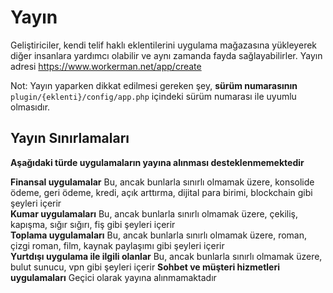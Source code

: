 # Yayın

Geliştiriciler, kendi telif haklı eklentilerini uygulama mağazasına yükleyerek diğer insanlara yardımcı olabilir ve aynı zamanda fayda sağlayabilirler.
Yayın adresi https://www.workerman.net/app/create

Not: Yayın yaparken dikkat edilmesi gereken şey, **sürüm numarasının** `plugin/{eklenti}/config/app.php` içindeki sürüm numarası ile uyumlu olmasıdır.

## Yayın Sınırlamaları
**Aşağıdaki türde uygulamaların yayına alınması desteklenmemektedir**

**Finansal uygulamalar** Bu, ancak bunlarla sınırlı olmamak üzere, konsolide ödeme, geri ödeme, kredi, açık arttırma, dijital para birimi, blockchain gibi şeyleri içerir  
**Kumar uygulamaları** Bu, ancak bunlarla sınırlı olmamak üzere, çekiliş, kapışma, sığır sığırı, fiş gibi şeyleri içerir  
**Toplama uygulamaları** Bu, ancak bunlarla sınırlı olmamak üzere, roman, çizgi roman, film, kaynak paylaşımı gibi şeyleri içerir  
**Yurtdışı uygulama ile ilgili olanlar** Bu, ancak bunlarla sınırlı olmamak üzere, bulut sunucu, vpn gibi şeyleri içerir
**Sohbet ve müşteri hizmetleri uygulamaları**  Geçici olarak yayına alınmamaktadır
